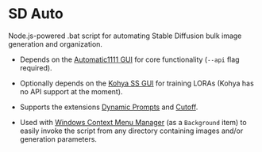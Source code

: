 # SD Auto
Node.js-powered .bat script for automating Stable Diffusion bulk image generation and organization.

- Depends on the [Automatic1111 GUI](https://github.com/AUTOMATIC1111/stable-diffusion-webui) for core functionality (`--api` flag required).

- Optionally depends on the [Kohya SS GUI](https://github.com/bmaltais/kohya_ss) for training LORAs (Kohya has no API support at the moment).

- Supports the extensions [Dynamic Prompts](https://github.com/adieyal/sd-dynamic-prompts) and [Cutoff](https://github.com/hnmr293/sd-webui-cutoff).

- Used with [Windows Context Menu Manager](https://github.com/BluePointLilac/ContextMenuManager/blob/master/README-en.md) (as a `Background` item) to easily invoke the script from any directory containing images and/or generation parameters.